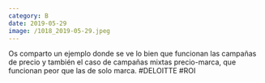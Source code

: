 ```yaml
--- 
category: B 
date: 2019-05-29 
image: /1018_2019-05-29.jpeg 
--- 
```


Os comparto un ejemplo donde se ve lo bien que funcionan las campañas de precio y también el caso de campañas mixtas precio-marca, que funcionan peor que las de solo marca. #DELOITTE #ROI
